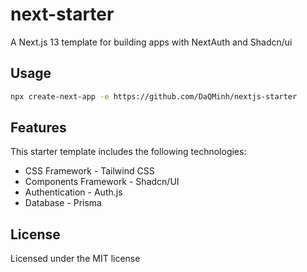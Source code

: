 # next-starter

A Next.js 13 template for building apps with NextAuth and Shadcn/ui

## Usage

```bash
npx create-next-app -e https://github.com/DaQMinh/nextjs-starter
```

## Features

<div>
  <p>
    This starter template includes the following technologies:
  </p>
  <ul>
    <li>CSS Framework - Tailwind CSS</li>
    <li>Components Framework - Shadcn/UI</li>
    <li>Authentication - Auth.js</li>
    <li>Database - Prisma</li>
  </ul>
</div>

## License

Licensed under the MIT license